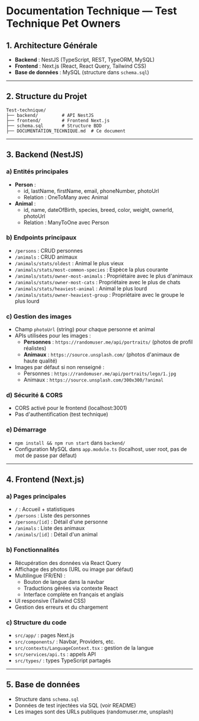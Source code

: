 # Documentation Technique — Test Technique Pet Owners

## 1. Architecture Générale

- **Backend** : NestJS (TypeScript, REST, TypeORM, MySQL)
- **Frontend** : Next.js (React, React Query, Tailwind CSS)
- **Base de données** : MySQL (structure dans `schema.sql`)

---

## 2. Structure du Projet

```
Test-technique/
├── backend/         # API NestJS
├── frontend/        # Frontend Next.js
├── schema.sql       # Structure BDD
├── DOCUMENTATION_TECHNIQUE.md  # Ce document
```

---

## 3. Backend (NestJS)

### a) Entités principales
- **Person** :
  - id, lastName, firstName, email, phoneNumber, photoUrl
  - Relation : OneToMany avec Animal
- **Animal** :
  - id, name, dateOfBirth, species, breed, color, weight, ownerId, photoUrl
  - Relation : ManyToOne avec Person

### b) Endpoints principaux
- `/persons` : CRUD personnes
- `/animals` : CRUD animaux
- `/animals/stats/oldest` : Animal le plus vieux
- `/animals/stats/most-common-species` : Espèce la plus courante
- `/animals/stats/owner-most-animals` : Propriétaire avec le plus d'animaux
- `/animals/stats/owner-most-cats` : Propriétaire avec le plus de chats
- `/animals/stats/heaviest-animal` : Animal le plus lourd
- `/animals/stats/owner-heaviest-group` : Propriétaire avec le groupe le plus lourd

### c) Gestion des images
- Champ `photoUrl` (string) pour chaque personne et animal
- APIs utilisées pour les images :
  - **Personnes** : `https://randomuser.me/api/portraits/` (photos de profil réalistes)
  - **Animaux** : `https://source.unsplash.com/` (photos d'animaux de haute qualité)
- Images par défaut si non renseigné :
  - Personnes : `https://randomuser.me/api/portraits/lego/1.jpg`
  - Animaux : `https://source.unsplash.com/300x300/?animal`

### d) Sécurité & CORS
- CORS activé pour le frontend (localhost:3001)
- Pas d'authentification (test technique)

### e) Démarrage
- `npm install && npm run start` dans `backend/`
- Configuration MySQL dans `app.module.ts` (localhost, user root, pas de mot de passe par défaut)

---

## 4. Frontend (Next.js)

### a) Pages principales
- `/` : Accueil + statistiques
- `/persons` : Liste des personnes
- `/persons/[id]` : Détail d'une personne
- `/animals` : Liste des animaux
- `/animals/[id]` : Détail d'un animal

### b) Fonctionnalités
- Récupération des données via React Query
- Affichage des photos (URL ou image par défaut)
- Multilingue (FR/EN) :
  - Bouton de langue dans la navbar
  - Traductions gérées via contexte React
  - Interface complète en français et anglais
- UI responsive (Tailwind CSS)
- Gestion des erreurs et du chargement

### c) Structure du code
- `src/app/` : pages Next.js
- `src/components/` : Navbar, Providers, etc.
- `src/contexts/LanguageContext.tsx` : gestion de la langue
- `src/services/api.ts` : appels API
- `src/types/` : types TypeScript partagés

---

## 5. Base de données

- Structure dans `schema.sql`
- Données de test injectées via SQL (voir README)
- Les images sont des URLs publiques (randomuser.me, unsplash)

